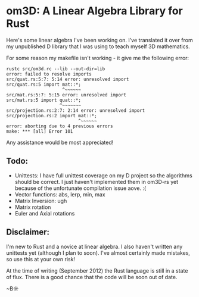 # om3D: A Linear Algebra Library for Rust

Here's some linear algebra I've been working on. I've translated it over from my unpublished D library that I was using to teach myself 3D mathematics.

For some reason my makefile isn't working - it give me the following error:

    rustc src/om3d.rc --lib --out-dir=lib
    error: failed to resolve imports
    src/quat.rs:5:7: 5:14 error: unresolved import
    src/quat.rs:5 import mat::*;
                         ^~~~~~~
    src/mat.rs:5:7: 5:15 error: unresolved import
    src/mat.rs:5 import quat::*;
                        ^~~~~~~~
    src/projection.rs:2:7: 2:14 error: unresolved import
    src/projection.rs:2 import mat::*;
                               ^~~~~~~
    error: aborting due to 4 previous errors
    make: *** [all] Error 101
    
Any assistance would be most appreciated!

## Todo:

- Unittests: I have full unittest coverage on my D project so the algorithms should be correct. I just haven't implemented them in om3D-rs yet because of the unfortunate compilation issue aove. :(
- Vector functions: abs, lerp, min, max
- Matrix Inversion: ugh
- Matrix rotation
- Euler and Axial rotations

## Disclaimer:

I'm new to Rust and a novice at linear algebra. I also haven't written any unittests yet (although I plan to soon). I've almost certainly made mistakes, so use this at your own risk!

At the time of writing (September 2012) the Rust language is still in a state of flux. There is a good chance that the code will be soon out of date.

~B☼